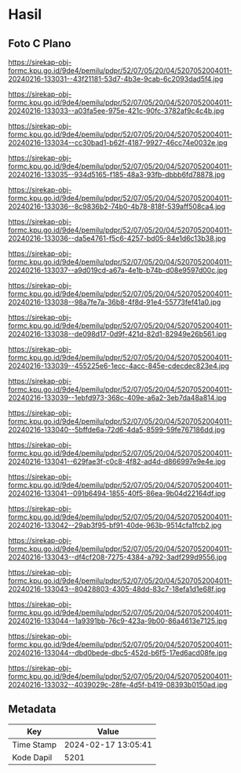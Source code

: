 # Hasil

## Foto C Plano

https://sirekap-obj-formc.kpu.go.id/9de4/pemilu/pdpr/52/07/05/20/04/5207052004011-20240216-133031--43f21181-53d7-4b3e-9cab-6c2093dad5f4.jpg

https://sirekap-obj-formc.kpu.go.id/9de4/pemilu/pdpr/52/07/05/20/04/5207052004011-20240216-133033--a03fa5ee-975e-421c-90fc-3782af9c4c4b.jpg

https://sirekap-obj-formc.kpu.go.id/9de4/pemilu/pdpr/52/07/05/20/04/5207052004011-20240216-133034--cc30bad1-b62f-4187-9927-46cc74e0032e.jpg

https://sirekap-obj-formc.kpu.go.id/9de4/pemilu/pdpr/52/07/05/20/04/5207052004011-20240216-133035--934d5165-f185-48a3-93fb-dbbb6fd78878.jpg

https://sirekap-obj-formc.kpu.go.id/9de4/pemilu/pdpr/52/07/05/20/04/5207052004011-20240216-133036--8c9836b2-74b0-4b78-818f-539aff508ca4.jpg

https://sirekap-obj-formc.kpu.go.id/9de4/pemilu/pdpr/52/07/05/20/04/5207052004011-20240216-133036--da5e4761-f5c6-4257-bd05-84e1d6c13b38.jpg

https://sirekap-obj-formc.kpu.go.id/9de4/pemilu/pdpr/52/07/05/20/04/5207052004011-20240216-133037--a9d019cd-a67a-4e1b-b74b-d08e9597d00c.jpg

https://sirekap-obj-formc.kpu.go.id/9de4/pemilu/pdpr/52/07/05/20/04/5207052004011-20240216-133038--98a7fe7a-36b8-4f8d-91e4-55773fef41a0.jpg

https://sirekap-obj-formc.kpu.go.id/9de4/pemilu/pdpr/52/07/05/20/04/5207052004011-20240216-133038--de098d17-0d9f-421d-82d1-82949e26b561.jpg

https://sirekap-obj-formc.kpu.go.id/9de4/pemilu/pdpr/52/07/05/20/04/5207052004011-20240216-133039--455225e6-1ecc-4acc-845e-cdecdec823e4.jpg

https://sirekap-obj-formc.kpu.go.id/9de4/pemilu/pdpr/52/07/05/20/04/5207052004011-20240216-133039--1ebfd973-368c-409e-a6a2-3eb7da48a814.jpg

https://sirekap-obj-formc.kpu.go.id/9de4/pemilu/pdpr/52/07/05/20/04/5207052004011-20240216-133040--5bffde6a-72d6-4da5-8599-59fe767186dd.jpg

https://sirekap-obj-formc.kpu.go.id/9de4/pemilu/pdpr/52/07/05/20/04/5207052004011-20240216-133041--629fae3f-c0c8-4f82-ad4d-d866997e9e4e.jpg

https://sirekap-obj-formc.kpu.go.id/9de4/pemilu/pdpr/52/07/05/20/04/5207052004011-20240216-133041--091b6494-1855-40f5-86ea-9b04d22164df.jpg

https://sirekap-obj-formc.kpu.go.id/9de4/pemilu/pdpr/52/07/05/20/04/5207052004011-20240216-133042--29ab3f95-bf91-40de-963b-9514cfa1fcb2.jpg

https://sirekap-obj-formc.kpu.go.id/9de4/pemilu/pdpr/52/07/05/20/04/5207052004011-20240216-133043--df4cf208-7275-4384-a792-3adf299d9556.jpg

https://sirekap-obj-formc.kpu.go.id/9de4/pemilu/pdpr/52/07/05/20/04/5207052004011-20240216-133043--80428803-4305-48dd-83c7-18efa1d1e68f.jpg

https://sirekap-obj-formc.kpu.go.id/9de4/pemilu/pdpr/52/07/05/20/04/5207052004011-20240216-133044--1a9391bb-76c9-423a-9b00-86a4613e7125.jpg

https://sirekap-obj-formc.kpu.go.id/9de4/pemilu/pdpr/52/07/05/20/04/5207052004011-20240216-133044--dbd0bede-dbc5-452d-b6f5-17ed6acd08fe.jpg

https://sirekap-obj-formc.kpu.go.id/9de4/pemilu/pdpr/52/07/05/20/04/5207052004011-20240216-133032--4039029c-28fe-4d5f-b419-08393b0150ad.jpg


## Metadata

| Key        | Value               |
| ---------- | ------------------- |
| Time Stamp | 2024-02-17 13:05:41 |
| Kode Dapil | 5201                |



